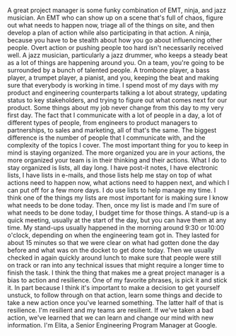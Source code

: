 A great project manager is some funky combination of EMT, ninja, and jazz
musician. An EMT who can show up on a scene that's full of chaos, figure out
what needs to happen now, triage all of the things on site, and then develop a
plan of action while also participating in that action. A ninja, because you
have to be stealth about how you go about influencing other people. Overt action
or pushing people too hard isn't necessarily received well. A jazz musician,
particularly a jazz drummer, who keeps a steady beat as a lot of things are
happening around you. On a team, you're going to be surrounded by a bunch of
talented people. A trombone player, a bass player, a trumpet player, a pianist,
and you, keeping the beat and making sure that everybody is working in time. I
spend most of my days with my product and engineering counterparts talking a lot
about strategy, updating status to key stakeholders, and trying to figure out
what comes next for our product. Some things about my job never change from this
day to my very first day. The fact that I communicate with a lot of people in a
day, a lot of different types of people, from engineers to product managers to
partnerships, to sales and marketing, all of that's the same. The biggest
difference is the number of people that I communicate with, and the complexity
of the topics I cover. The most important thing for you to keep in mind is
staying organized. The more organized you are in your actions, the more
organized your team is in their thinking and their actions. What I do to stay
organized is lists, all day long. I have post-it notes, I have electronic lists,
I have lists in e-mails, and those lists help me stay on top of what actions
need to happen now, what actions need to happen next, and which I can put off
for a few more days. I do use lists to help manage my time. I think one of the
things my lists are most important for is making sure I know what needs to be
done today. Then, once my list is made and I'm sure of what needs to be done
today, I budget time for those things. A stand-up is a quick meeting, usually at
the start of the day, but you can have them at any time. My stand-ups usually
happened in the morning around 9:30 or 10:00 o'clock, depending on when the
engineering team got in. They lasted for about 15 minutes so that we were clear
on what had gotten done the day before and what was on the docket to get done
today. Then we usually checked in again quickly around lunch to make sure that
people were still on track or ran into any technical issues that might require a
longer time to finish the task. I think the thing that makes me a great project
manager is a bias to action and resilience. One of my favorite phrases, is pick
it and stick it. In part because I think it's important to make a decision to
get yourself unstuck, to follow through on that action, learn some things and
decide to take a new action once you've learned something. The latter half of
that is resilience. I'm resilient and my teams are resilient. If we've taken a
bad action, we've learned that we can learn and change our mind with new
information. I'm Elita, a Senior Engineering Program Manager at Google.